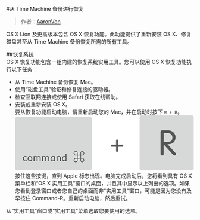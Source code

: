 #从 Time Machine 备份进行恢复  
> 作者：[AaronVon](http://blog.fullthrottle.info)    
 
OS X Lion 及更高版本包含 OS X 恢复功能。此功能提供了重新安装 OS X、修复磁盘甚至从 Time Machine 备份恢复所需的所有工具。    

##恢复系统  
OS X 恢复功能包含一组内建的恢复系统实用工具。您可以使用 OS X 恢复功能执行以下任务：  
- 从 Time Machine 备份恢复 Mac。
- 使用“磁盘工具”验证和修复连接的驱动器。
- 检查互联网连接或使用 Safari 获取在线帮助。
- 安装或重新安装 OS X。  
要从恢复功能启动电脑，请重新启动您的 Mac，并在启动时按下 `⌘ + R`。  
![](osx_recovery_command.png)  
按住这些按键，直到 Apple 标志出现。电脑完成启动后，您将看到具有 OS X 菜单栏和“OS X 实用工具”窗口的桌面，并且其中显示以上列出的选项。如果您看到登录窗口或者您自己的桌面而非“实用工具”窗口，可能是因为您没有及早按住 Command-R。重新启动电脑，然后重试。  
  
从“实用工具”窗口或“实用工具”菜单选取您要使用的选项。